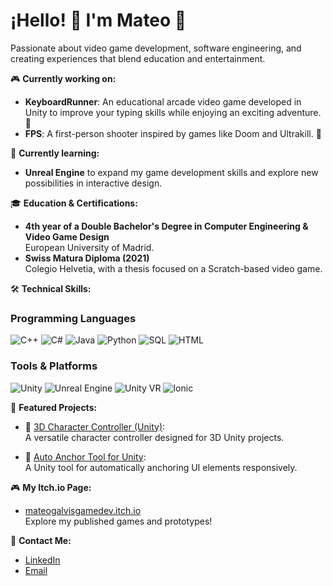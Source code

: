 # ¡Hello! 👋 I'm Mateo 🚀

Passionate about video game development, software engineering, and creating experiences that blend education and entertainment.

🎮 **Currently working on:**
- **KeyboardRunner**: An educational arcade video game developed in Unity to improve your typing skills while enjoying an exciting adventure. 🌟  
- **FPS**: A first-person shooter inspired by games like Doom and Ultrakill. 🔫

🌱 **Currently learning:**
- **Unreal Engine** to expand my game development skills and explore new possibilities in interactive design.

🎓 **Education & Certifications:**
- **4th year of a Double Bachelor's Degree in Computer Engineering & Video Game Design**  
  European University of Madrid.
- **Swiss Matura Diploma (2021)**  
  Colegio Helvetia, with a thesis focused on a Scratch-based video game.

🛠️ **Technical Skills:**

### Programming Languages
![C++](https://img.shields.io/badge/-C++-00599C?style=flat-square&logo=c%2B%2B&logoColor=white)
![C#](https://img.shields.io/badge/-C%23-239120?style=flat-square&logo=c-sharp&logoColor=white)
![Java](https://img.shields.io/badge/-Java-007396?style=flat-square&logo=java&logoColor=white)
![Python](https://img.shields.io/badge/-Python-3776AB?style=flat-square&logo=python&logoColor=white)
![SQL](https://img.shields.io/badge/-SQL-4479A1?style=flat-square&logo=MySQL&logoColor=white)
![HTML](https://img.shields.io/badge/-HTML-E34F26?style=flat-square&logo=html5&logoColor=white)

### Tools & Platforms
![Unity](https://img.shields.io/badge/-Unity-000000?style=flat-square&logo=unity&logoColor=white)
![Unreal Engine](https://img.shields.io/badge/-Unreal%20Engine-0E1128?style=flat-square&logo=unreal-engine&logoColor=white)
![Unity VR](https://img.shields.io/badge/-Unity%20VR-000000?style=flat-square&logo=unity&logoColor=white)
![Ionic](https://img.shields.io/badge/-Ionic-3880FF?style=flat-square&logo=ionic&logoColor=white)

📂 **Featured Projects:**

- 🔧 [3D Character Controller (Unity)](https://github.com/MatiuxG/3DCharacterController):  
  A versatile character controller designed for 3D Unity projects.

- 🧲 [Auto Anchor Tool for Unity](https://github.com/MatiuxG/Auto-Anchor-Tool-for-Unity):  
  A Unity tool for automatically anchoring UI elements responsively.

🎮 **My Itch.io Page:**
- [mateogalvisgamedev.itch.io](https://mateogalvisgamedev.itch.io)  
  Explore my published games and prototypes!

📧 **Contact Me:**
- [LinkedIn](https://www.linkedin.com/in/mateo-galvis-guayana/)
- [Email](mailto:mateogalvisgamedev@gmail.com)
